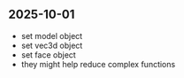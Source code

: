 ## 2025-10-01

- set model object
- set vec3d object
- set face object
- they might help reduce complex functions

